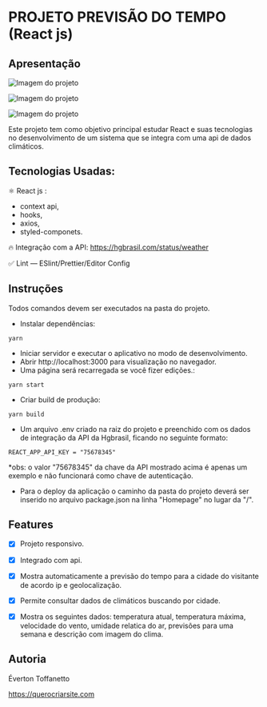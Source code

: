 # PROJETO PREVISÃO DO TEMPO (React js)

## Apresentação

![Imagem do projeto](https://raw.githubusercontent.com/querocriarsite/temperatura/master/prints/1.png)

![Imagem do projeto](https://raw.githubusercontent.com/querocriarsite/temperatura/master/prints/2.png)

![Imagem do projeto](https://raw.githubusercontent.com/querocriarsite/temperatura/master/prints/3.png)

Este projeto tem como objetivo principal estudar React e suas tecnologias no
desenvolvimento de um sistema que se integra com uma api de dados climáticos.

## Tecnologias Usadas:

⚛ React js :

- context api,
- hooks,
- axios,
- styled-componets.

🔥 Integração com a API: https://hgbrasil.com/status/weather

✅ Lint — ESlint/Prettier/Editor Config

## Instruções

Todos comandos devem ser executados na pasta do projeto.

- Instalar dependências:

```
yarn
```

- Iniciar servidor e executar o aplicativo no modo de desenvolvimento.
- Abrir http://localhost:3000 para visualização no navegador.
- Uma página será recarregada se você fizer edições.:

```
yarn start
```

- Criar build de produção:

```
yarn build
```

- Um arquivo .env criado na raiz do projeto e preenchido com os dados de integração da API da Hgbrasil, ficando no seguinte formato:

```
REACT_APP_API_KEY = "75678345"
```

*obs: o valor "75678345" da chave da API mostrado acima é apenas um exemplo e não funcionará como chave de autenticação.

- Para o deploy da aplicação o caminho da pasta do projeto deverá ser inserido
  no arquivo package.json na linha "Homepage" no lugar da "/".

## Features

- [x] Projeto responsivo.

- [x] Integrado com api.

- [x] Mostra automaticamente a previsão do tempo para a cidade do visitante de
  acordo ip e geolocalização.

- [x] Permite consultar dados de climáticos buscando por cidade.

- [x] Mostra os seguintes dados: temperatura atual, temperatura máxima, velocidade do vento, umidade relatica do ar, previsões para uma semana e descrição com imagem do clima.

## Autoria

Éverton Toffanetto

https://querocriarsite.com
